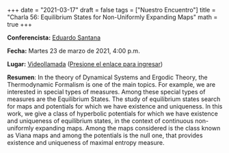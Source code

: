 +++
date      = "2021-03-17"
draft     = false
tags      = ["Nuestro Encuentro"]
title     = "Charla 56: Equilibrium States for Non-Uniformly Expanding Maps"
math      = true
+++

**Conferencista:** [Eduardo Santana](https://www.researchgate.net/profile/Eduardo-Santana-12)

**Fecha:** Martes 23 de marzo de 2021, 4:00 p.m.

**Lugar:** [Videollamada](https://meet.google.com/izy-pzig-pbf)  ([Presione el enlace para ingresar](https://meet.google.com/izy-pzig-pbf))

**Resumen**: In the theory of Dynamical Systems and Ergodic Theory, the Thermodynamic Formalism is one of the main topics. For example, we are interested in special types of measures. Among these special types of measures are the Equilibrium States. The study of equilibrium states search for maps and potentials for which we have existence and uniqueness.
In this work, we give a class of hyperbolic potentials for which we have existence and uniqueness of equilibrium states, in the context of continuous non-uniformly expanding maps. Among the maps considered is the class known as Viana maps and among the potentials is the null one, that provides existence and uniqueness of maximal entropy measure.


